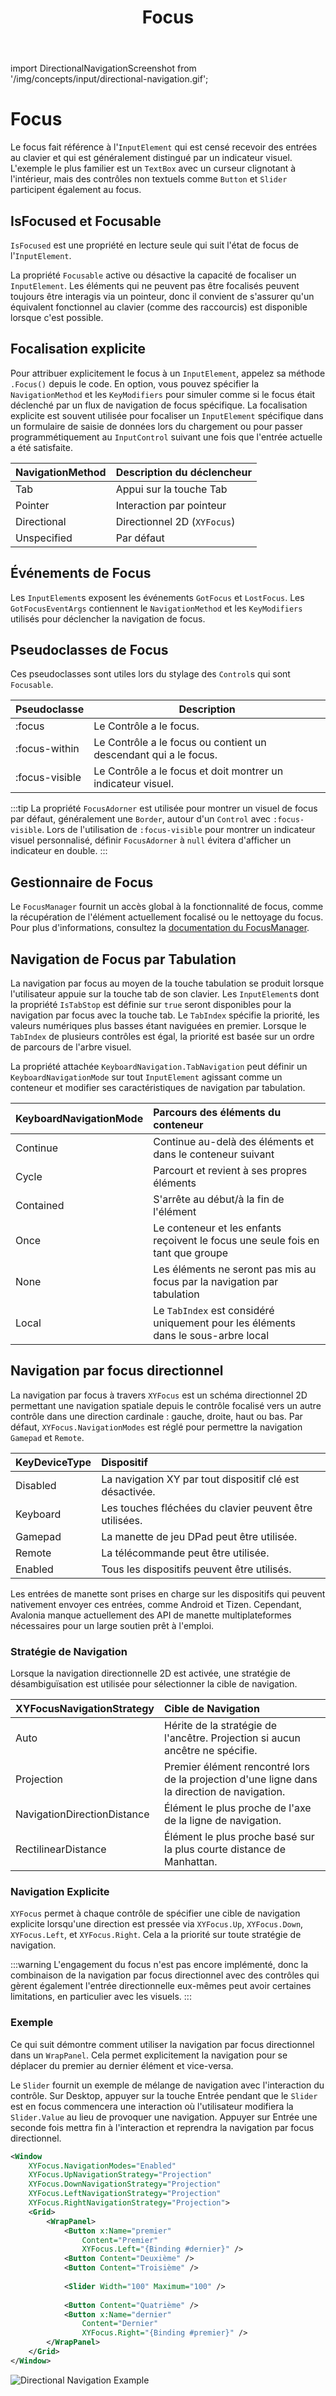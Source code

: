 ﻿---
id: focus
title: Focus
---

import DirectionalNavigationScreenshot from '/img/concepts/input/directional-navigation.gif';

# Focus

Le focus fait référence à l'`InputElement` qui est censé recevoir des entrées au clavier et qui est généralement distingué par un indicateur visuel. L'exemple le plus familier est un `TextBox` avec un curseur clignotant à l'intérieur, mais des contrôles non textuels comme `Button` et `Slider` participent également au focus.

## IsFocused et Focusable

`IsFocused` est une propriété en lecture seule qui suit l'état de focus de l'`InputElement`.

La propriété `Focusable` active ou désactive la capacité de focaliser un `InputElement`. Les éléments qui ne peuvent pas être focalisés peuvent toujours être interagis via un pointeur, donc il convient de s'assurer qu'un équivalent fonctionnel au clavier (comme des raccourcis) est disponible lorsque c'est possible.

## Focalisation explicite

Pour attribuer explicitement le focus à un `InputElement`, appelez sa méthode `.Focus()` depuis le code. En option, vous pouvez spécifier la `NavigationMethod` et les `KeyModifiers` pour simuler comme si le focus était déclenché par un flux de navigation de focus spécifique. La focalisation explicite est souvent utilisée pour focaliser un `InputElement` spécifique dans un formulaire de saisie de données lors du chargement ou pour passer programmétiquement au `InputControl` suivant une fois que l'entrée actuelle a été satisfaite.

| NavigationMethod | Description du déclencheur   |
|:-----------------|:-----------------------------|
| Tab              | Appui sur la touche Tab      |
| Pointer          | Interaction par pointeur     |
| Directional      | Directionnel 2D (`XYFocus`)  |
| Unspecified      | Par défaut                   |

## Événements de Focus

Les `InputElement`s exposent les événements `GotFocus` et `LostFocus`. Les `GotFocusEventArgs` contiennent le `NavigationMethod` et les `KeyModifiers` utilisés pour déclencher la navigation de focus.

## Pseudoclasses de Focus

Ces pseudoclasses sont utiles lors du stylage des `Control`s qui sont `Focusable`.

| Pseudoclasse    | Description                                                      |
|:----------------|------------------------------------------------------------------|
| :focus          | Le Contrôle a le focus.                                          |
| :focus-within   | Le Contrôle a le focus ou contient un descendant qui a le focus. |
| :focus-visible  | Le Contrôle a le focus et doit montrer un indicateur visuel.     |

:::tip
La propriété `FocusAdorner` est utilisée pour montrer un visuel de focus par défaut, généralement une `Border`, autour d'un `Control` avec `:focus-visible`. Lors de l'utilisation de `:focus-visible` pour montrer un indicateur visuel personnalisé, définir `FocusAdorner` à `null` évitera d'afficher un indicateur en double.
:::

## Gestionnaire de Focus

Le `FocusManager` fournit un accès global à la fonctionnalité de focus, comme la récupération de l'élément actuellement focalisé ou le nettoyage du focus. Pour plus d'informations, consultez la [documentation du FocusManager](../services/focus-manager).

## Navigation de Focus par Tabulation

La navigation par focus au moyen de la touche tabulation se produit lorsque l'utilisateur appuie sur la touche tab de son clavier. Les `InputElement`s dont la propriété `IsTabStop` est définie sur `true` seront disponibles pour la navigation par focus avec la touche tab. Le `TabIndex` spécifie la priorité, les valeurs numériques plus basses étant naviguées en premier. Lorsque le `TabIndex` de plusieurs contrôles est égal, la priorité est basée sur un ordre de parcours de l'arbre visuel.

La propriété attachée `KeyboardNavigation.TabNavigation` peut définir un `KeyboardNavigationMode` sur tout `InputElement` agissant comme un conteneur et modifier ses caractéristiques de navigation par tabulation.

| KeyboardNavigationMode | Parcours des éléments du conteneur                                                |
|:-----------------------|:----------------------------------------------------------------------------------|
| Continue               | Continue au-delà des éléments et dans le conteneur suivant                        |
| Cycle                  | Parcourt et revient à ses propres éléments                                        |
| Contained              | S'arrête au début/à la fin de l'élément                                           |
| Once                   | Le conteneur et les enfants reçoivent le focus une seule fois en tant que groupe  |
| None                   | Les éléments ne seront pas mis au focus par la navigation par tabulation          |
| Local                  | Le `TabIndex` est considéré uniquement pour les éléments dans le sous-arbre local |

## Navigation par focus directionnel <MinVersion version="11.1" />

La navigation par focus à travers `XYFocus` est un schéma directionnel 2D permettant une navigation spatiale depuis le contrôle focalisé vers un autre contrôle dans une direction cardinale : gauche, droite, haut ou bas. Par défaut, `XYFocus.NavigationModes` est réglé pour permettre la navigation `Gamepad` et `Remote`.

| KeyDeviceType | Dispositif                                              |
|:--------------|:--------------------------------------------------------|
| Disabled      | La navigation XY par tout dispositif clé est désactivée.|
| Keyboard      | Les touches fléchées du clavier peuvent être utilisées. |
| Gamepad       | La manette de jeu DPad peut être utilisée.              |
| Remote        | La télécommande peut être utilisée.                     |
| Enabled       | Tous les dispositifs peuvent être utilisés.             |

Les entrées de manette sont prises en charge sur les dispositifs qui peuvent nativement envoyer ces entrées, comme Android et Tizen. Cependant, Avalonia manque actuellement des API de manette multiplateformes nécessaires pour un large soutien prêt à l'emploi.

### Stratégie de Navigation

Lorsque la navigation directionnelle 2D est activée, une stratégie de désambiguïsation est utilisée pour sélectionner la cible de navigation.

| XYFocusNavigationStrategy   | Cible de Navigation                                                                          |
|:----------------------------|:---------------------------------------------------------------------------------------------|
| Auto                        | Hérite de la stratégie de l'ancêtre. Projection si aucun ancêtre ne spécifie.                |
| Projection                  | Premier élément rencontré lors de la projection d'une ligne dans la direction de navigation. |
| NavigationDirectionDistance | Élément le plus proche de l'axe de la ligne de navigation.                                   |
| RectilinearDistance         | Élément le plus proche basé sur la plus courte distance de Manhattan.                        |

### Navigation Explicite

`XYFocus` permet à chaque contrôle de spécifier une cible de navigation explicite lorsqu'une direction est pressée via `XYFocus.Up`, 
`XYFocus.Down`, `XYFocus.Left`, et `XYFocus.Right`. Cela a la priorité sur toute stratégie de navigation.

:::warning
L'engagement du focus n'est pas encore implémenté, donc la combinaison de la navigation par focus directionnel avec des contrôles qui gèrent également 
l'entrée directionnelle eux-mêmes peut avoir certaines limitations, en particulier avec les visuels.
:::

### Exemple

Ce qui suit démontre comment utiliser la navigation par focus directionnel dans un `WrapPanel`. Cela permet explicitement la navigation pour 
se déplacer du premier au dernier élément et vice-versa.

Le `Slider` fournit un exemple de mélange de navigation avec l'interaction du contrôle. Sur Desktop, appuyer sur la touche Entrée pendant que 
le `Slider` est en focus commencera une interaction où l'utilisateur modifiera la `Slider.Value` au lieu de provoquer 
une navigation. Appuyer sur Entrée une seconde fois mettra fin à l'interaction et reprendra la navigation par focus directionnel.

```xml
<Window
    XYFocus.NavigationModes="Enabled"
    XYFocus.UpNavigationStrategy="Projection"
    XYFocus.DownNavigationStrategy="Projection"
    XYFocus.LeftNavigationStrategy="Projection"
    XYFocus.RightNavigationStrategy="Projection">
    <Grid>
        <WrapPanel>
            <Button x:Name="premier"
                Content="Premier"
                XYFocus.Left="{Binding #dernier}" />
            <Button Content="Deuxième" />
            <Button Content="Troisième" />
    
            <Slider Width="100" Maximum="100" />
    
            <Button Content="Quatrième" />
            <Button x:Name="dernier"
                Content="Dernier"
                XYFocus.Right="{Binding #premier}" />
        </WrapPanel>
    </Grid>
</Window>
```

<img src={DirectionalNavigationScreenshot} alt="Directional Navigation Example"/>

